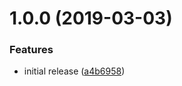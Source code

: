 # 1.0.0 (2019-03-03)


### Features

* initial release ([a4b6958](https://github.com/innovationnorway/terraform-azuread-service-principal/commit/a4b6958))

